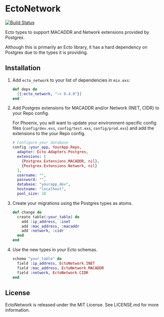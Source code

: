 # EctoNetwork
[![Build Status](https://travis-ci.org/adam12/ecto_network.svg?branch=master)](https://travis-ci.org/adam12/ecto_network)

Ecto types to support MACADDR and Network extensions provided by Postgrex.

Although this is primarily an Ecto library, it has a hard dependency on Postgrex
due to the types it is providing.

## Installation

1. Add `ecto_network` to your list of dependencies in `mix.exs`:

    ```elixir
    def deps do
      [{:ecto_network, "~> 0.4.0"}]
    end
    ```

2. Add Postgrex extensions for MACADDR and/or Network (INET, CIDR) to your Repo
   config.

    For Phoenix, you will want to update your environment-specific config files
    (`config/dev.exs`, `config/test.exs`, `config/prod.exs`) and add the
    extensions to the your Repo config.

    ```elixir
    # Configure your database
    config :your_app, YourApp.Repo,
      adapter: Ecto.Adapters.Postgres,
      extensions: [
        {Postgrex.Extensions.MACADDR, nil},
        {Postgrex.Extensions.Network, nil}
      ],
      username: "",
      password: "",
      database: "yourapp_dev",
      hostname: "localhost",
      pool_size: 10
    ```

3. Create your migrations using the Postgres types as atoms.

    ```elixir
    def change do
      create table(:your_table) do
        add :ip_address, :inet
        add :mac_address, :macaddr
        add :network, :cidr
      end
    end
    ```

4. Use the new types in your Ecto schemas.

    ```elixir
    schema "your_table" do
      field :ip_address, EctoNetwork.INET
      field :mac_address, EctoNetwork.MACADDR
      field :network, EctoNetwork.CIDR
    end
    ```

## License

EctoNetwork is released under the MIT License. See LICENSE.md for more information.

